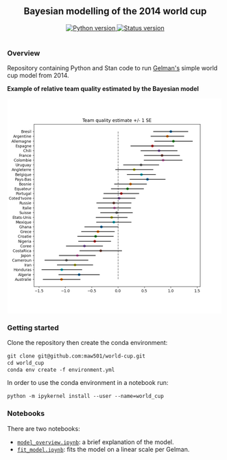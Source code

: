 <h2 align="center">Bayesian modelling of the 2014 world cup</h2>

<div align="center">
  <!--Python version -->
  <a href="https://www.python.org/downloads/release/python-380/">
    <img src="https://img.shields.io/badge/python-3.8-blue.svg"
      alt="Python version" />
  </a>
  <!--Commits  -->
  <a href="https://github.com/maw501/world_cup/commits/master">
    <img src="https://img.shields.io/github/last-commit/maw501/world_cup.svg"
      alt="Status version" />
  </a>
</div>
<br />

### Overview
Repository containing Python and Stan code to run [Gelman's](https://statmodeling.stat.columbia.edu/2014/07/13/stan-analyzes-world-cup-data/) simple world cup model from 2014.

**Example of relative team quality estimated by the Bayesian model**

<img src="resources/teams.png" align = "middle" alt="centered image" width="500"/>


### Getting started

Clone the repository then create the conda environment:

```
git clone git@github.com:maw501/world-cup.git
cd world_cup
conda env create -f environment.yml
```

In order to use the conda environment in a notebook run:

```
python -m ipykernel install --user --name=world_cup
```


### Notebooks

There are two notebooks:

* [`model_overview.ipynb`](https://nbviewer.jupyter.org/github/maw501/world-cup/blob/master/world_cup/notebooks/model_overview.ipynb): a brief explanation of the model. 
* [`fit_model.ipynb`](https://nbviewer.jupyter.org/github/maw501/world-cup/blob/master/world_cup/notebooks/fit_model.ipynb): fits the model on a linear scale per Gelman.
